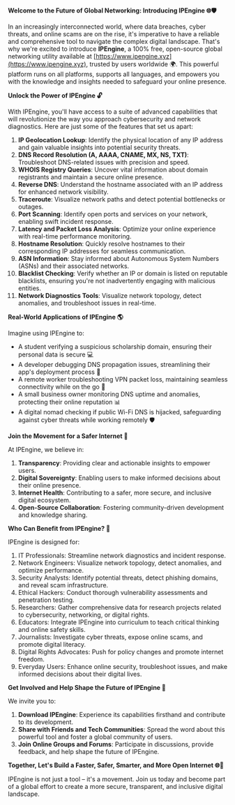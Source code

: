 **Welcome to the Future of Global Networking: Introducing IPEngine 🌐🛡️**

In an increasingly interconnected world, where data breaches, cyber threats, and online scams are on the rise, it's imperative to have a reliable and comprehensive tool to navigate the complex digital landscape. That's why we're excited to introduce **IPEngine**, a 100% free, open-source global networking utility available at [https://www.ipengine.xyz](https://www.ipengine.xyz), trusted by users worldwide 🌍. This powerful platform runs on all platforms, supports all languages, and empowers you with the knowledge and insights needed to safeguard your online presence.

**Unlock the Power of IPEngine 🔓**

With IPEngine, you'll have access to a suite of advanced capabilities that will revolutionize the way you approach cybersecurity and network diagnostics. Here are just some of the features that set us apart:

1. **IP Geolocation Lookup**: Identify the physical location of any IP address and gain valuable insights into potential security threats.
2. **DNS Record Resolution (A, AAAA, CNAME, MX, NS, TXT)**: Troubleshoot DNS-related issues with precision and speed.
3. **WHOIS Registry Queries**: Uncover vital information about domain registrants and maintain a secure online presence.
4. **Reverse DNS**: Understand the hostname associated with an IP address for enhanced network visibility.
5. **Traceroute**: Visualize network paths and detect potential bottlenecks or outages.
6. **Port Scanning**: Identify open ports and services on your network, enabling swift incident response.
7. **Latency and Packet Loss Analysis**: Optimize your online experience with real-time performance monitoring.
8. **Hostname Resolution**: Quickly resolve hostnames to their corresponding IP addresses for seamless communication.
9. **ASN Information**: Stay informed about Autonomous System Numbers (ASNs) and their associated networks.
10. **Blacklist Checking**: Verify whether an IP or domain is listed on reputable blacklists, ensuring you're not inadvertently engaging with malicious entities.
11. **Network Diagnostics Tools**: Visualize network topology, detect anomalies, and troubleshoot issues in real-time.

**Real-World Applications of IPEngine 🌎**

Imagine using IPEngine to:

* A student verifying a suspicious scholarship domain, ensuring their personal data is secure 💻
* A developer debugging DNS propagation issues, streamlining their app's deployment process 🚀
* A remote worker troubleshooting VPN packet loss, maintaining seamless connectivity while on the go 📱
* A small business owner monitoring DNS uptime and anomalies, protecting their online reputation 📊
* A digital nomad checking if public Wi-Fi DNS is hijacked, safeguarding against cyber threats while working remotely 🛡️

**Join the Movement for a Safer Internet 🔐**

At IPEngine, we believe in:

1. **Transparency**: Providing clear and actionable insights to empower users.
2. **Digital Sovereignty**: Enabling users to make informed decisions about their online presence.
3. **Internet Health**: Contributing to a safer, more secure, and inclusive digital ecosystem.
4. **Open-Source Collaboration**: Fostering community-driven development and knowledge sharing.

**Who Can Benefit from IPEngine? 🤝**

IPEngine is designed for:

1. IT Professionals: Streamline network diagnostics and incident response.
2. Network Engineers: Visualize network topology, detect anomalies, and optimize performance.
3. Security Analysts: Identify potential threats, detect phishing domains, and reveal scam infrastructure.
4. Ethical Hackers: Conduct thorough vulnerability assessments and penetration testing.
5. Researchers: Gather comprehensive data for research projects related to cybersecurity, networking, or digital rights.
6. Educators: Integrate IPEngine into curriculum to teach critical thinking and online safety skills.
7. Journalists: Investigate cyber threats, expose online scams, and promote digital literacy.
8. Digital Rights Advocates: Push for policy changes and promote internet freedom.
9. Everyday Users: Enhance online security, troubleshoot issues, and make informed decisions about their digital lives.

**Get Involved and Help Shape the Future of IPEngine 🚀**

We invite you to:

1. **Download IPEngine**: Experience its capabilities firsthand and contribute to its development.
2. **Share with Friends and Tech Communities**: Spread the word about this powerful tool and foster a global community of users.
3. **Join Online Groups and Forums**: Participate in discussions, provide feedback, and help shape the future of IPEngine.

**Together, Let's Build a Faster, Safer, Smarter, and More Open Internet 🌐👥**

IPEngine is not just a tool – it's a movement. Join us today and become part of a global effort to create a more secure, transparent, and inclusive digital landscape.